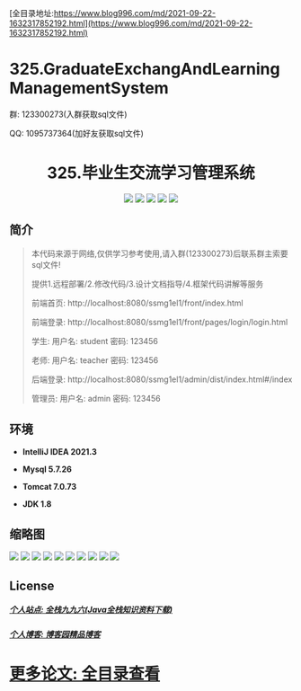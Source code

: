 [全目录地址:https://www.blog996.com/md/2021-09-22-1632317852192.html](https://www.blog996.com/md/2021-09-22-1632317852192.html)
# 325.GraduateExchangAndLearningManagementSystem

<p>群: 123300273(入群获取sql文件)</p>
<p>QQ: 1095737364(加好友获取sql文件)</p>

<p><h1 align="center">325.毕业生交流学习管理系统</h1></p>


<p align="center">
	<img src="https://img.shields.io/badge/jdk-1.8-orange.svg"/>
    <img src="https://img.shields.io/badge/spring-5.x-lightgrey.svg"/>
    <img src="https://img.shields.io/badge/springmvc-3.x-blue.svg"/>
    <img src="https://img.shields.io/badge/mybatis-5.x-yellow.svg"/>
    <img src="https://img.shields.io/badge/vue-3.x-blue.svg"/>
</p>

## 简介

> 本代码来源于网络,仅供学习参考使用,请入群(123300273)后联系群主索要sql文件!
>
> 提供1.远程部署/2.修改代码/3.设计文档指导/4.框架代码讲解等服务
>
> 前端首页: http://localhost:8080/ssmg1el1/front/index.html
>
> 前端登录: http://localhost:8080/ssmg1el1/front/pages/login/login.html
>
> 学生: 用户名: student 密码: 123456
>
> 老师: 用户名: teacher 密码: 123456
>
> 后端登录: http://localhost:8080/ssmg1el1/admin/dist/index.html#/index
>
> 管理员: 用户名: admin 密码: 123456
>

## 环境

- <b>IntelliJ IDEA 2021.3</b>

- <b>Mysql 5.7.26</b>

- <b>Tomcat 7.0.73</b>

- <b>JDK 1.8</b>




## 缩略图

![](https://img2024.cnblogs.com/blog/588112/202401/588112-20240108121049620-578758622.png)
![](https://img2024.cnblogs.com/blog/588112/202401/588112-20240108121055110-584488961.png)
![](https://img2024.cnblogs.com/blog/588112/202401/588112-20240108121101779-1325529571.png)
![](https://img2024.cnblogs.com/blog/588112/202401/588112-20240108121106253-998236920.png)
![](https://img2024.cnblogs.com/blog/588112/202401/588112-20240108121110192-2112763617.png)
![](https://img2024.cnblogs.com/blog/588112/202401/588112-20240108121117176-1366794865.png)
![](https://img2024.cnblogs.com/blog/588112/202401/588112-20240108121125344-658166095.png)
![](https://img2024.cnblogs.com/blog/588112/202401/588112-20240108121129517-2011236734.png)
![](https://img2024.cnblogs.com/blog/588112/202401/588112-20240108121133111-68859817.png)
![](https://img2024.cnblogs.com/blog/588112/202401/588112-20240108121137031-651623698.png)







## License

##### [个人站点: 全栈九九六(Java全栈知识资料下载)](https://www.blog996.com/)
##### [个人博客: 博客园精品博客](https://www.cnblogs.com/yysbolg/)
# [更多论文: 全目录查看](https://www.blog996.com/md/2021-09-22-1632317852192.html)


